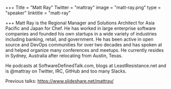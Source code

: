 +++
Title = "Matt Ray"
Twitter = "mattray"
image = "matt-ray.png"
type = "speaker"
linktitle = "matt-ray"

+++
Matt Ray is the Regional Manager and Solutions Architect for Asia Pacific and Japan for Chef. He has worked in large enterprise software companies and founded his own startups in a wide variety of industries including banking, retail, and government. He has been active in open source and DevOps communities for over two decades and has spoken at and helped organize many conferences and meetups. He currently resides
in Sydney, Australia after relocating from Austin, Texas. 

He podcasts at SoftwareDefinedTalk.com, blogs at LeastResistance.net and is @mattray on Twitter, IRC, GitHub and too many Slacks.

Previous talks: https://www.slideshare.net/mattray/

